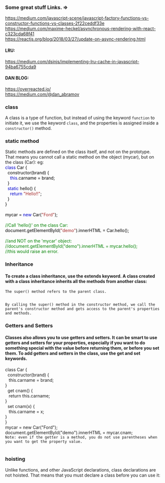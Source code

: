 ### Some great stuff Links. =>
https://medium.com/javascript-scene/javascript-factory-functions-vs-constructor-functions-vs-classes-2f22ceddf33e<br>
https://medium.com/maxime-heckel/asynchronous-rendering-with-react-c323cda68f41<br>
https://reactjs.org/blog/2018/03/27/update-on-async-rendering.html<br>

#### LRU:<br>
https://medium.com/dsinjs/implementing-lru-cache-in-javascript-94ba6755cda9<br>

#### DAN BLOG:<br>
https://overreacted.io/<br>
https://medium.com/@dan_abramov




<h3>class</h3>
<p>A class is a type of function, but instead of using the keyword
<code >function</code> to initiate it, we use the keyword
<code >class</code>, and the properties is assigned inside a
<code >constructor()</code> method.</p>

<h3>static method</h3>
Static methods are defined on the class itself, and not on the prototype.
That means you cannot call a static method on the object (mycar), but on the class (Car):
eg:
<div><span style="color:black">
<span style="color:mediumblue">class</span> Car {<br>&nbsp; constructor(brand) {<br>&nbsp;&nbsp;&nbsp; <span class="jskeywordcolor" style="color:mediumblue">this</span>.<span class="jspropertycolor" style="color:black">carname</span> = <span class="jsnumbercolor" style="color:red">
</span>  brand;<br>&nbsp;<span class="jsnumbercolor" style="color:red">
</span>  }<br>&nbsp; <span class="jskeywordcolor" style="color:mediumblue">static</span> hello() {<br>&nbsp;&nbsp;&nbsp; <span class="jskeywordcolor" style="color:mediumblue">return</span> <span class="jsstringcolor" style="color:brown">"Hello!!"</span>;<br>&nbsp;<span class="jsnumbercolor" style="color:red">
</span>  }<br>}<br><br>mycar = <span class="jskeywordcolor" style="color:mediumblue">new</span> Car(<span class="jsstringcolor" style="color:brown">"Ford"</span>);<br><br><span class="commentcolor" style="color:green">//Call 'hello()' on 
  the class Car:<br></span>document.<span class="jspropertycolor" style="color:black">getElementById</span>(<span class="jsstringcolor" style="color:brown">"demo"</span>).<span class="jspropertycolor" style="color:black">innerHTML</span> <span class="jsnumbercolor" style="color:red">
</span>  = Car.<span class="jspropertycolor" style="color:black">hello</span>();<br><br><span class="commentcolor" style="color:green">//and NOT on the 'mycar' object:<br></span><span class="commentcolor" style="color:green">//document.getElementById("demo").innerHTML 
  = mycar.hello();<br></span><span class="commentcolor" style="color:green">//this would raise an error. </span></span></div>
  
  <h3>Inheritance</h3>
<h4>To create a class inheritance, use the extends keyword.
A class created with a class inheritance inherits all the methods from another class:</h4>
<code>The super() method refers to the parent class.

By calling the super() method in the constructor method, we call the parent's constructor method and gets access to the parent's properties and methods.</code>

<h3>Getters and Setters</h3>
<h4>Classes also allows you to use getters and setters.
It can be smart to use getters and setters for your properties, especially if you want to do something special with the value before returning them, or before you set them.
To add getters and setters in the class, use the get and set keywords.</h4>
class Car {<br>
  &nbsp;&nbsp;constructor(brand) {<br>
    &nbsp;&nbsp;&nbsp;this.carname = brand;<br>
  }<br>
  &nbsp;&nbsp;get cnam() {<br>
    &nbsp;&nbsp;&nbsp;return this.carname;<br>
  }<br>
 &nbsp;&nbsp;set cnam(x) {<br>
    &nbsp;&nbsp;&nbsp;this.carname = x;<br>
  }<br>
}<br>
mycar = new Car("Ford");<br>
document.getElementById("demo").innerHTML = mycar.cnam;<br>
<code>Note: even if the getter is a method, you do not use parentheses when you want to get the property value.</code>
<br>
<br>
<h3>hoisting</h3>
Unlike functions, and other JavaScript declarations, class declarations are not hoisted.
That means that you must declare a class before you can use it:
